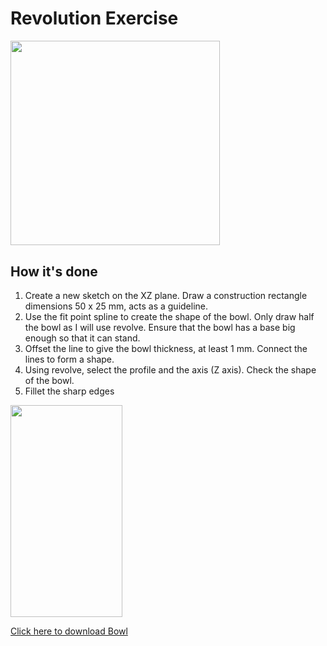 # Revolution Exercise

<img src="/EP1000/images/Bowl/bowl.png" style="width:335px;height:327.5px;"><br>

## How it's done

1. Create a new sketch on the XZ plane. Draw a construction rectangle dimensions  50 x 25 mm, acts as a guideline.
2. Use the fit point spline to create the shape of the bowl. Only draw half the bowl as I will use revolve. Ensure that the bowl has a base big enough so that it can stand.
3. Offset the line to give the bowl thickness, at least 1 mm. Connect the lines to form a shape.
4. Using revolve, select the profile and the axis (Z axis). Check the shape of the bowl.
5. Fillet the sharp edges

<img src="/EP1000/images/Bowl/bowl_sketch.png" style="width:178.5px;height:339px;"><br>

[Click here to download Bowl](/Fusion360/Bowl.f3d)

